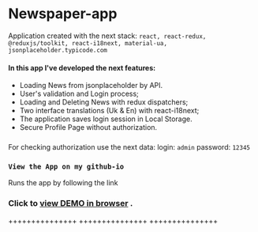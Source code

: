 # Newspaper-app 
Application created with the next stack:
`react, react-redux, @reduxjs/toolkit, react-i18next, material-ua, jsonplaceholder.typicode.com`

#### In this app I've developed the next features:
- Loading News from jsonplaceholder by API.
- User's validation and Login process;
- Loading and Deleting News with redux dispatchers;
- Two interface translations (Uk & En) with react-i18next;
- The application saves login session in Local Storage.
- Secure Profile Page without authorization.

###
For checking authorization use the next data:
login: `admin`
password: `12345`

### `View the App on my github-io`
Runs the app by following the link 
### Click to [view DEMO in browser](https://hustle2live.github.io/newspaper-app/) .


+++++++++++++++
+++++++++++++++
+++++++++++++++





